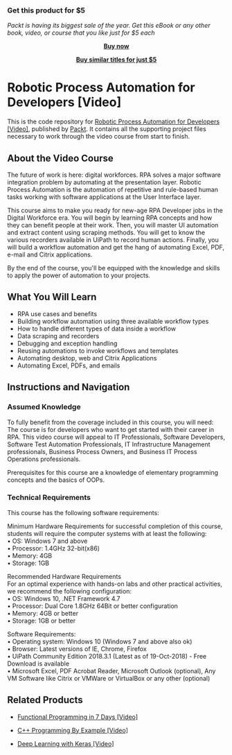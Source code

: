 
### Get this product for $5

<i>Packt is having its biggest sale of the year. Get this eBook or any other book, video, or course that you like just for $5 each</i>


<b><p align='center'>[Buy now](https://packt.link/9781789139488)</p></b>


<b><p align='center'>[Buy similar titles for just $5](https://subscription.packtpub.com/search)</p></b>


# Robotic Process Automation for Developers [Video]
This is the code repository for [Robotic Process Automation for Developers [Video]](https://www.packtpub.com/business/robotic-process-automation-developers-video?utm_source=github&utm_medium=repository&utm_campaign=9781789139488), published by [Packt](https://www.packtpub.com/?utm_source=github). It contains all the supporting project files necessary to work through the video course from start to finish.
## About the Video Course
The future of work is here: digital workforces. RPA solves a major software integration problem by automating at the presentation layer. Robotic Process Automation is the automation of repetitive and rule-based human tasks working with software applications at the User Interface layer. 

This course aims to make you ready for new-age RPA Developer jobs in the Digital Workforce era. You will begin by learning RPA concepts and how they can benefit people at their work. Then, you will master UI automation and extract content using scraping methods. You will get to know the various recorders available in UiPath to record human actions. Finally, you will build a workflow automation and get the hang of automating Excel, PDF, e-mail and Citrix applications.

By the end of the course, you'll be equipped with the knowledge and skills to apply the power of automation to your projects.

<H2>What You Will Learn</H2>
<DIV class=book-info-will-learn-text>
<UL>
<LI>RPA use cases and benefits 
<LI>Building workflow automation using three available workflow types 
<LI>How to handle different types of data inside a workflow 
<LI>Data scraping and recorders 
<LI>Debugging and exception handling 
<LI>Reusing automations to invoke workflows and templates 
<LI>Automating desktop, web and Citrix Applications 
<LI>Automating Excel, PDFs, and emails </LI></UL></DIV>

## Instructions and Navigation
### Assumed Knowledge
To fully benefit from the coverage included in this course, you will need:<br/>
The course is for developers who want to get started with their career in RPA. This video course will appeal to IT Professionals, Software Developers, Software Test Automation Professionals, IT Infrastructure Management professionals, Business Process Owners, and Business IT Process Operations professionals.

Prerequisites for this course are a knowledge of elementary programming concepts and the basics of OOPs.
### Technical Requirements
This course has the following software requirements:<br/>

Minimum Hardware Requirements for successful completion of this course, students will require the computer systems with at least the following: </br>
• OS: Windows 7 and above </br>
• Processor: 1.4GHz 32-bit(x86) </br>
• Memory: 4GB </br>
• Storage: 1GB </br>

Recommended Hardware Requirements </br>
For an optimal experience with hands-on labs and other practical activities, we recommend the following configuration: </br>
• OS: Windows 10, .NET Framework 4.7 </br>
• Processor: Dual Core 1.8GHz 64Bit or better    configuration </br>
• Memory: 4GB or better </br>
• Storage: 1GB or better </br>

Software Requirements: </br>
• Operating system: Windows 10 (Windows 7 and above also ok) </br>
• Browser: Latest versions of IE, Chrome, Firefox </br>
• UiPath Community Edition 2018.3.1 (Latest   as of 19-Oct-2018) - Free Download is available </br>
• Microsoft Excel, PDF Acrobat Reader,   Microsoft Outlook (optional), Any VM   Software like Citrix or VMWare or VirtualBox or any other (optional) </br>


## Related Products
* [Functional Programming in 7 Days [Video]](https://www.packtpub.com/application-development/functional-programming-7-days-video?utm_source=github&utm_medium=repository&utm_campaign=9781788990295)

* [C++ Programming By Example [Video]](https://www.packtpub.com/application-development/c-programming-example-video?utm_source=github&utm_medium=repository&utm_campaign=9781788395595)

* [Deep Learning with Keras [Video]](https://www.packtpub.com/big-data-and-business-intelligence/deep-learning-keras-video?utm_source=github&utm_medium=repository&utm_campaign=9781789138597)


